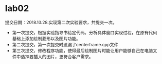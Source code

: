 # lab02
提交日期：2018.10.28.实现第二次实验要求，共提交一次。


- 第一次提交，根据实验指导书给定代码，分析具体窗口实现过程，在原有代码基础上添加绘制菱形以及图片功能。
- 第二次提交，第一次提交时遗漏了centerframe.cpp文件
- 第三次提交，修改程序功能，使得最后绘制图片时能让用户能够自己在电脑文件中选择要插入的图片，更符合客户需求。
